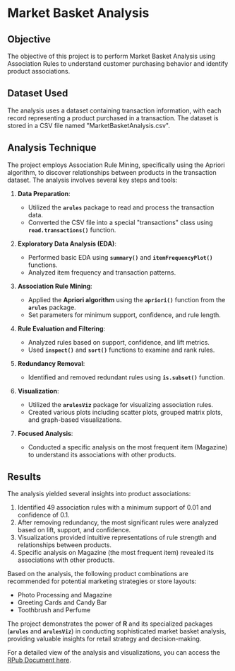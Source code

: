 # Market Basket Analysis

## Objective
The objective of this project is to perform Market Basket Analysis using Association Rules to understand customer purchasing behavior and identify product associations.

## Dataset Used
The analysis uses a dataset containing transaction information, with each record representing a product purchased in a transaction. The dataset is stored in a CSV file named "MarketBasketAnalysis.csv".

## Analysis Technique
The project employs Association Rule Mining, specifically using the Apriori algorithm, to discover relationships between products in the transaction dataset. The analysis involves several key steps and tools:

1. **Data Preparation**: 
   - Utilized the **`arules`** package to read and process the transaction data.
   - Converted the CSV file into a special "transactions" class using **`read.transactions()`** function.

2. **Exploratory Data Analysis (EDA)**:
   - Performed basic EDA using **`summary()`** and **`itemFrequencyPlot()`** functions.
   - Analyzed item frequency and transaction patterns.

3. **Association Rule Mining**:
   - Applied the **Apriori algorithm** using the **`apriori()`** function from the **`arules`** package.
   - Set parameters for minimum support, confidence, and rule length.

4. **Rule Evaluation and Filtering**:
   - Analyzed rules based on support, confidence, and lift metrics.
   - Used **`inspect()`** and **`sort()`** functions to examine and rank rules.

5. **Redundancy Removal**:
   - Identified and removed redundant rules using **`is.subset()`** function.

6. **Visualization**:
   - Utilized the **`arulesViz`** package for visualizing association rules.
   - Created various plots including scatter plots, grouped matrix plots, and graph-based visualizations.

7. **Focused Analysis**:
   - Conducted a specific analysis on the most frequent item (Magazine) to understand its associations with other products.

## Results
The analysis yielded several insights into product associations:

1. Identified 49 association rules with a minimum support of 0.01 and confidence of 0.1.
2. After removing redundancy, the most significant rules were analyzed based on lift, support, and confidence.
3. Visualizations provided intuitive representations of rule strength and relationships between products.
4. Specific analysis on Magazine (the most frequent item) revealed its associations with other products.

Based on the analysis, the following product combinations are recommended for potential marketing strategies or store layouts:
- Photo Processing and Magazine
- Greeting Cards and Candy Bar
- Toothbrush and Perfume

The project demonstrates the power of **R** and its specialized packages (**`arules`** and **`arulesViz`**) in conducting sophisticated market basket analysis, providing valuable insights for retail strategy and decision-making.

For a detailed view of the analysis and visualizations, you can access the [RPub Document here](https://rpubs.com/Rijul-Grover/1218045).
